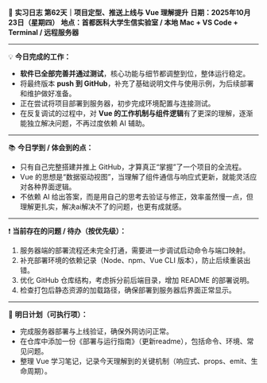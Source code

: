 🧬 **实习日志 第62天｜项目定型、推送上线与 Vue 理解提升**
**日期：2025年10月23日（星期四）**
**地点：首都医科大学生信实验室 / 本地 Mac + VS Code + Terminal / 远程服务器**

---

💡 **今日完成的工作：**

* **软件已全部完善并通过测试**，核心功能与细节都调整到位，整体运行稳定。
* 将最终版本 **push 到 GitHub**，补充了基础说明文件与使用示例，为后续部署和维护做好准备。
* 正在尝试将项目部署到服务器，初步完成环境配置与连接测试。
* 在反复调试的过程中，对 **Vue 的工作机制与组件逻辑**有了更深的理解，逐渐能独立解决问题，不再过度依赖 AI 辅助。

---

📚 **今日学到 / 体会到的点：**

* 只有自己完整搭建并推上 GitHub，才算真正“掌握”了一个项目的全流程。
* Vue 的思想是“数据驱动视图”，当理解了组件通信与响应式更新，就能灵活应对各种界面逻辑。
* 不依赖 AI 给出答案，而是用自己的思考去验证与修正，效率虽然慢一点，但理解更扎实，解决ai解决不了的问题，也更有成就感。

---

❗ **当前存在的问题 / 待办（按优先级）：**

1. 服务器端的部署流程还未完全打通，需要进一步调试启动命令与端口映射。
2. 补充部署环境的依赖记录（Node、npm、Vue CLI 版本），防止后续重装出错。
3. 优化 GitHub 仓库结构，考虑拆分前后端目录，增加 README 的部署说明。
4. 检查打包后静态资源的加载路径，确保部署到服务器后界面正常显示。

---

🎯 **明日计划（可执行项）：**

* 完成服务器部署与上线验证，确保外网访问正常。
* 在仓库中添加一份《部署与运行指南》（更新readme），包括命令、环境、常见问题。
* 整理 Vue 学习笔记，记录今天理解到的关键机制（响应式、props、emit、生命周期）。

